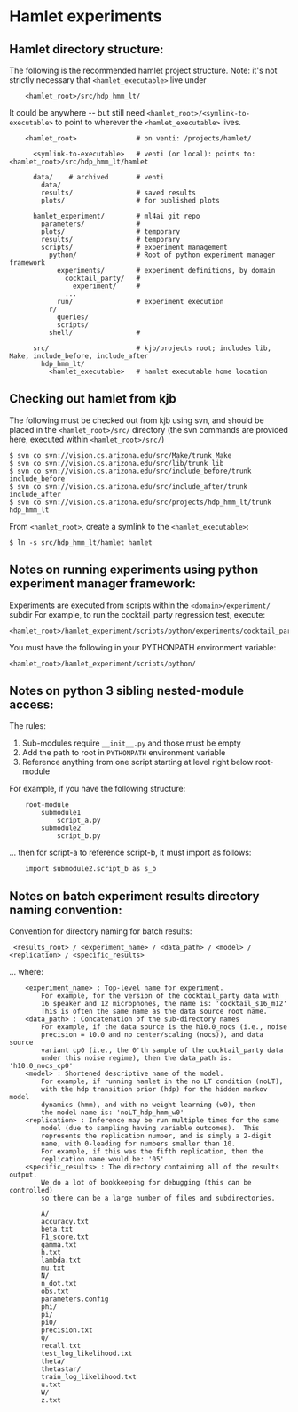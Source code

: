 # Hamlet experiments

## Hamlet directory structure:

The following is the recommended hamlet project structure.
Note: it's not strictly necessary that `<hamlet_executable>` live under
```
    <hamlet_root>/src/hdp_hmm_lt/
```
It could be anywhere -- but still need `<hamlet_root>/<symlink-to-executable>`
to point to wherever the `<hamlet_executable>` lives.

```
    <hamlet_root>               # on venti: /projects/hamlet/

      <symlink-to-executable>   # venti (or local): points to: <hamlet_root>/src/hdp_hmm_lt/hamlet

      data/    # archived       # venti
        data/
        results/                # saved results
        plots/                  # for published plots

      hamlet_experiment/        # ml4ai git repo
        parameters/             #
        plots/                  # temporary
        results/                # temporary
        scripts/                # experiment management
          python/               # Root of python experiment manager framework
            experiments/        # experiment definitions, by domain
              cocktail_party/   #
                experiment/     #
              ...
            run/                # experiment execution
          r/
            queries/
            scripts/
          shell/                #

      src/                      # kjb/projects root; includes lib, Make, include_before, include_after
        hdp_hmm_lt/
          <hamlet_executable>   # hamlet executable home location
```

## Checking out hamlet from kjb

The following must be checked out from kjb using svn, and should
be placed in the `<hamlet_root>/src/` directory
(the svn commands are provided here, executed within `<hamlet_root>/src/`)

```
$ svn co svn://vision.cs.arizona.edu/src/Make/trunk Make
$ svn co svn://vision.cs.arizona.edu/src/lib/trunk lib
$ svn co svn://vision.cs.arizona.edu/src/include_before/trunk include_before
$ svn co svn://vision.cs.arizona.edu/src/include_after/trunk include_after
$ svn co svn://vision.cs.arizona.edu/src/projects/hdp_hmm_lt/trunk hdp_hmm_lt
```

From `<hamlet_root>`, create a symlink to the `<hamlet_executable>`:
```
$ ln -s src/hdp_hmm_lt/hamlet hamlet
```


## Notes on running experiments using python experiment manager framework:

Experiments are executed from scripts within the `<domain>/experiment/` subdir
For example, to run the cocktail_party regression test, execute:
```
<hamlet_root>/hamlet_experiment/scripts/python/experiments/cocktail_party/experiment/run_cocktail_regression.py
```

You must have the following in your PYTHONPATH environment variable:
```
<hamlet_root>/hamlet_experiment/scripts/python/
```


## Notes on python 3 sibling nested-module access:
The rules:
1. Sub-modules require `__init__.py` and those must be empty
2. Add the path to root in `PYTHONPATH` environment variable
3. Reference anything from one script starting at level right below root-module

For example, if you have the following structure:
```
    root-module
        submodule1
            script_a.py
        submodule2
            script_b.py
```
... then for script-a to reference script-b, it must import as follows:
```
    import submodule2.script_b as s_b
```


## Notes on batch experiment results directory naming convention:

Convention for directory naming for batch results:
```
 <results_root> / <experiment_name> / <data_path> / <model> / <replication> / <specific_results>
```
... where:
```
    <experiment_name> : Top-level name for experiment.
        For example, for the version of the cocktail_party data with
        16 speaker and 12 microphones, the name is: 'cocktail_s16_m12'
        This is often the same name as the data source root name.
    <data_path> : Concatenation of the sub-directory names
        For example, if the data source is the h10.0_nocs (i.e., noise
        precision = 10.0 and no center/scaling (nocs)), and data source
        variant cp0 (i.e., the 0'th sample of the cocktail_party data
        under this noise regime), then the data_path is: 'h10.0_nocs_cp0'
    <model> : Shortened descriptive name of the model.
        For example, if running hamlet in the no LT condition (noLT),
        with the hdp transition prior (hdp) for the hidden markov model
        dynamics (hmm), and with no weight learning (w0), then
        the model name is: 'noLT_hdp_hmm_w0'
    <replication> : Inference may be run multiple times for the same
        model (due to sampling having variable outcomes).  This
        represents the replication number, and is simply a 2-digit
        name, with 0-leading for numbers smaller than 10.
        For example, if this was the fifth replication, then the
        replication name would be: '05'
    <specific_results> : The directory containing all of the results output.
        We do a lot of bookkeeping for debugging (this can be controlled)
        so there can be a large number of files and subdirectories.

        A/
        accuracy.txt
        beta.txt
        F1_score.txt
        gamma.txt
        h.txt
        lambda.txt
        mu.txt
        N/
        n_dot.txt
        obs.txt
        parameters.config
        phi/
        pi/
        pi0/
        precision.txt
        Q/
        recall.txt
        test_log_likelihood.txt
        theta/
        thetastar/
        train_log_likelihood.txt
        u.txt
        W/
        z.txt
```
